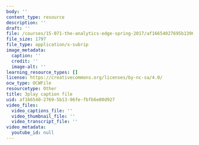 ```yaml
---
body: ''
content_type: resource
description: ''
draft: ''
file: /courses/15-071-the-analytics-edge-spring-2017/af16654027695b1396fefbfb6e00d927_QDzTeo6n0Q8.vtt
file_size: 1797
file_type: application/x-subrip
image_metadata:
  caption: ''
  credit: ''
  image-alt: ''
learning_resource_types: []
license: https://creativecommons.org/licenses/by-nc-sa/4.0/
ocw_type: OCWFile
resourcetype: Other
title: 3play caption file
uid: af166540-2769-5b13-96fe-fbfb6e00d927
video_files:
  video_captions_file: ''
  video_thumbnail_file: ''
  video_transcript_file: ''
video_metadata:
  youtube_id: null
---
```

